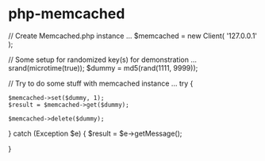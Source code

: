 # php-memcached

// Create Memcached.php instance ...
$memcached = new Client(
'127.0.0.1'
);

// Some setup for randomized key(s) for demonstration ...
srand(microtime(true));
$dummy = md5(rand(1111, 9999));

// Try to do some stuff with memcached instance ...
try {

    $memcached->set($dummy, 1);
    $result = $memcached->get($dummy);

    $memcached->delete($dummy);

} catch (Exception $e) {
$result = $e->getMessage();

}